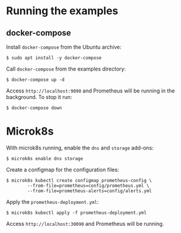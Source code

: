 # Running the examples

## docker-compose

Install `docker-compose` from the Ubuntu archive:

```
$ sudo apt install -y docker-compose
```

Call `docker-compose` from the examples directory:

```
$ docker-compose up -d
```

Access `http://localhost:9090` and Prometheus will be running in the background. To stop it run:

```
$ docker-compose down
```

# Microk8s

With microk8s running, enable the `dns` and `storage` add-ons:

```
$ microk8s enable dns storage
```

Create a configmap for the configuration files:

```
$ microk8s kubectl create configmap prometheus-config \
		--from-file=prometheus=config/prometheus.yml \
		--from-file=prometheus-alerts=config/alerts.yml
```

Apply the `prometheus-deployment.yml`:

```
$ microk8s kubectl apply -f prometheus-deployment.yml
```

Access `http://localhost:30090` and Prometheus will be running.

